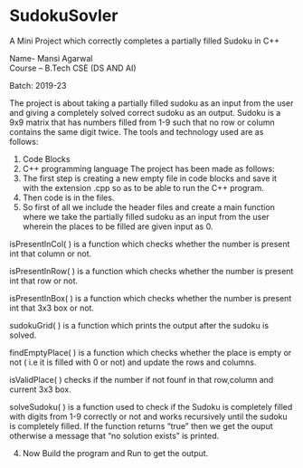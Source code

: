 # SudokuSovler
A Mini Project which correctly completes a partially filled Sudoku in C++

Name- Mansi Agarwal                                 
Course – B.Tech CSE (DS AND AI)

Batch: 2019-23

The project is about taking a partially filled sudoku as an input from the user and giving a completely solved correct sudoku as an output. Sudoku is a 9x9 matrix that has numbers filled from 1-9 such that no row or column contains the same digit twice.
The tools and technology used are as follows:
1.	Code Blocks
2.	C++ programming language 
The project has been made as follows:
1.	The first step is creating a new empty file in code blocks and save it with the extension .cpp so as to be able to run the  C++ program.
2.	Then code is in the files.
3.	So first of all we include the header files and create a main function where we take the partially filled sudoku as an input from the user wherein the places to be filled are given input as 0.

isPresentInCol( ) is a function which checks whether the number is present int that column or not.

isPresentInRow( ) is a function which checks whether the number is present int that row or not.

isPresentInBox( ) is a function which checks whether the number is present int that 3x3 box or not.

sudokuGrid( ) is a function which prints the output after the sudoku is solved.

findEmptyPlace( ) is a function which checks whether the place is empty or not ( i.e it is filled with 0 or not) and update the rows and columns.

isValidPlace( ) checks if the number if not founf in that row,column and current 3x3 box.

solveSudoku( ) is a function used to check if the Sudoku is completely filled with digits from 1-9 correctly or not and works recursively until the sudoku is completely filled. If the function returns “true” then we get the ouput otherwise a message that “no solution exists” is printed.

4.	Now Build the program and Run to get the output.


